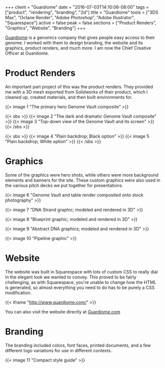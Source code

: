 +++
client = "Guardiome"
date = "2016-07-03T14:10:06-08:00"
tags = ["product", "rendering", "branding", "2d"]
title = "Guardiome"
tools = ["3DS Max", "Octane Render", "Adobe Photoshop", "Adobe Illustrator", "Squarespace"]
active = false
peak = false
sections = ["Product Renders", "Graphics", "Website", "Branding"]
+++

[Guardiome](http://www.guardiome.com) is a genomics company that gives people easy access to their genome. I worked with them to design branding, the website and its graphics, product renders, and much more.<!--more--> I am now the Chief Creative Officer at Guardiome.

# Product Renders

An important part project of this was the product renders. They provided me with a 3D mesh exported from Solidworks of their product, which I cleaned up, created materials, and then built environments for.

{{< image 1 "The primary hero Genome Vault composite" >}}

{{< sbs >}}
{{< image 2 "The dark and dramatic Genome Vault composite" >}}
{{< image 3 "Top-down view of the Genome Vault and its screen" >}}
{{< /sbs >}}

{{< sbs >}}
{{< image 4 "Plain backdrop; Black option" >}}
{{< image 5 "Plain backdrop; White option" >}}
{{< /sbs >}}

# Graphics

Some of the graphics were hero shots, while others were more background elements and banners for the site. These custom graphics were also used in the various pitch decks we put together for presentations.

{{< image 6 "Genome Vault and table render composited onto stock photography" >}}

{{< image 7 "DNA Strand graphic; modeled and rendered in 3D" >}}

{{< image 8 "Blueprint graphic; modeled and rendered in 3D" >}}

{{< image 9 "Abstract DNA graphics; modeled and rendered in 3D" >}}

{{< image 10 "Pipeline graphic" >}}

# Website

The website was built in Squarespace with lots of custom CSS to really dial in the elegant look we wanted to convey. This proved to be fairly challenging, as with Squarespace, you're unable to change how the HTML is generated, so almost everything you need to do has to be purely a CSS modification.

{{< iframe "http://www.guardiome.com/" >}}

You can also visit the website directly at [Guardiome.com](http://www.Guardiome.com/)

# Branding

The branding included colors, font faces, printed documents, and a few different logo variations for use in different contexts.

{{< image 11 "Compact style guide" >}}
